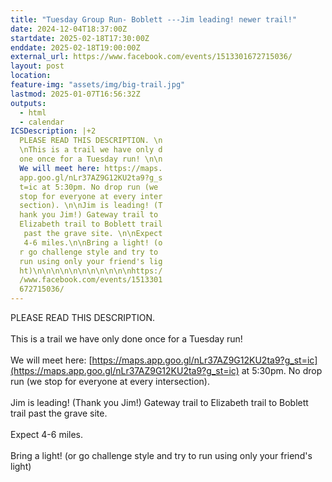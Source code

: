 ```yaml
---
title: "Tuesday Group Run- Boblett ---Jim leading! newer trail!"
date: 2024-12-04T18:37:00Z
startdate: 2025-02-18T17:30:00Z
enddate: 2025-02-18T19:00:00Z
external_url: https://www.facebook.com/events/1513301672715036/
layout: post
location: 
feature-img: "assets/img/big-trail.jpg"
lastmod: 2025-01-07T16:56:32Z
outputs:
  - html
  - calendar
ICSDescription: |+2
  PLEASE READ THIS DESCRIPTION. \n  \nThis is a trail we have only d  one once for a Tuesday run! \n\n  We will meet here: https://maps.  app.goo.gl/nLr37AZ9G12KU2ta9?g_s  t=ic at 5:30pm. No drop run (we   stop for everyone at every inter  section). \n\nJim is leading! (T  hank you Jim!) Gateway trail to   Elizabeth trail to Boblett trail   past the grave site. \n\nExpect   4-6 miles.\n\nBring a light! (o  r go challenge style and try to   run using only your friend's lig  ht)\n\n\n\n\n\n\n\n\n\n\nhttps:/  /www.facebook.com/events/1513301  672715036/
---
```


PLEASE READ THIS DESCRIPTION. <br>
  <br>
  This is a trail we have only done once for a Tuesday run! <br>
  <br>
  We will meet here&#58; [https://maps.app.goo.gl/nLr37AZ9G12KU2ta9?g_st=ic](https://maps.app.goo.gl/nLr37AZ9G12KU2ta9?g_st=ic) at 5&#58;30pm. No drop run (we stop for everyone at every intersection). <br>
  <br>
  Jim is leading! (Thank you Jim!) Gateway trail to Elizabeth trail to Boblett trail past the grave site. <br>
  <br>
  Expect 4-6 miles.<br>
  <br>
  Bring a light! (or go challenge style and try to run using only your friend's light)<br>
  <br>
  <br>
  <br>
  <br>
  <br>
  <br>
  <br>
  <br>
  <br>
  <br>
  
